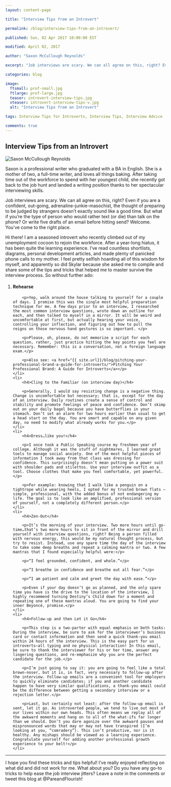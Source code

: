 ```yaml
---
layout: content-page

title: "Interview Tips from an Introvert"

permalink: /blog/interview-tips-from-an-introvert/

published: Sun, 02 Apr 2017 10:00:00 EST

modified: April 02, 2017

author: "Saxon McCullough Reynolds"

excerpt: "Job interviews are scary. We can all agree on this, right? Even if you are a confident, out-going, adrenaline-junkie-masochist, the thought of preparing to be judged by strangers doesn’t exactly sound like a good time. But what if you’re the type of person who would rather text (or die) than talk on the phone? Or write five drafts of an email before hitting send? Welcome. You’ve come to the right place."

categories: blog

image:
  ftsmall: prof-small.jpg
  ftlarge: prof-large.jpg
  teaser: introvert-interview-tips.jpg
  vteaser: introvert-interview-tips-v.jpg
  alt: "Interview Tips from an Introvert"

tags: Interview Tips for Introverts, Interview Tips, Interview Advice

comments: true
---
```


## Interview Tips from an Introvert

<div class="row">
  <div class="col-md-6 col-sm-7">
    <img src="{{site.url}}/images/posts/introvert-interview-tips/saxon.jpeg" class="img-responsive img-fluid" alt="Saxon McCullough Reynolds" title="Saxon McCullough Reynolds" data-pin-nopin="true">
  </div>
  <div class="col-md-6 col-sm-5">
    <p>Saxon is a professional writer who graduated with a BA in English. She is a mother of two, a full-time writer, and loves all things baking. After taking time out of the workforce to spend with her youngest child, she recently got back to the job hunt and landed a writing position thanks to her spectacular interviewing skills.</p>
  </div>
</div> 

Job interviews are scary. We can all agree on this, right? Even if you are a confident, out-going, adrenaline-junkie-masochist, the thought of preparing to be judged by strangers doesn’t exactly sound like a good time. But what if you’re the type of person who would rather text (or die) than talk on the phone? Or write five drafts of an email before hitting send? Welcome. You’ve come to the right place. 

Hi there! I am a seasoned introvert who recently climbed out of my unemployment cocoon to rejoin the workforce. After a year-long hiatus, it has been quite the learning experience. I’ve read countless shortlists, diagrams, personal development articles, and made plenty of panicked phone calls to my mother. I feel pretty selfish hoarding all of this wisdom for myself, and apparently so did Skylar because she asked me to compile and share some of the tips and tricks that helped me to master survive the interview process. So without further ado:

<ol>
	<li>
		<h4>Rehearse</h4>

		<p>Yep, walk around the house talking to yourself for a couple of days. I promise this was the single most helpful preparation technique for me. A few days prior to an interview, I researched the most common interview questions, wrote down an outline for each, and then talked to myself in a mirror. It will be weird and uncomfortable at first, but actually hearing your voice, controlling your inflection, and figuring out how to pull the reigns on those nervous hand gestures is so important. </p>

		<p>Please, oh, please, do not memorize a script for each question, rather, just practice hitting the key points you feel are necessary. Remember: this is a conversation, not a foreign language exam.</p>

		<p>Also see: <a href="{{ site.url}}/blog/pitching-your-professional-brand-a-guide-for-introverts/">Pitching Your Professional Brand: A Guide for Introverts</a></p>
	</li>
	<li>
		<h4>Cling to the Familiar (on interview day)</h4>

		<p>Generally, I would say resisting change is a negative thing. Change is uncomfortable but necessary; that is, except for the day of an interview. Daily routines create a sense of control and stability and promote feelings of peace and confidence. Don’t skimp out on your daily bagel because you have butterflies in your stomach. Don’t set an alarm for two hours earlier than usual to get a head start on the day. You are smart and capable on any given day, no need to modify what already works for you.</p>
	</li>
	<li>
		<h4>Dress…like you!</h4>

		<p>I once took a Public Speaking course my freshmen year of college. Although it was the stuff of nightmares, I learned great tools to manage social anxiety. One of the most helpful pieces of information I took away from that class was dressing for confidence. This surprisingly doesn’t mean putting on a power suit with shoulder pads and stilettos. Use your interview outfit as a tool. Choose clothes that make you feel comfortable, yet powerful.</p>

		<p>For example: knowing that I walk like a penguin on a tightrope while wearing heels, I opted for my trusted brown flats –simple, professional, with the added bonus of not endangering my life. The goal is to look like an amplified, professional version of yourself, not a completely different person.</p>
	</li>
	<li>
		<h4>Zen-Out</h4>

		<p>It’s the morning of your interview. Two more hours until go-time…that’s two more hours to sit in front of the mirror and drill yourself with interview questions, right? Being a person filled with nervous energy, this would be my natural thought process, but try to resist. Instead, use any spare time the day of the interview to take some deep breaths and repeat a calming mantra or two. A few mantras that I found especially helpful were:</p>

		<p>“I feel grounded, confident, and whole.”</p>

		<p>“I breathe in confidence and breathe out all fear.”</p>

		<p>“I am patient and calm and greet the day with ease.”</p>

		<p>Even if your day doesn’t go as planned, and the only spare time you have is the drive to the location of the interview, I highly recommend turning Destiny’s Child down for a moment and repeating one of these mantras aloud. You are going to find your inner Beyoncé, promise.</p>
	</li>
	<li>
		<h4>Follow-up and then Let it Go</h4>

		<p>This step is a two-parter with equal emphasis on both tasks: During the interview, be sure to ask for the interviewer’s business card or contact information and then send a quick thank-you email within 24 hours of the interview. This is the easy part for us introverts—all typing and no physical interaction! In this email, be sure to thank the interviewer for his or her time, answer any lingering questions, and re-emphasize why you are the perfect candidate for the job.</p>

		<p>I’m just going to say it: you are going to feel like a total brown-noser, but it is, in fact, very necessary to follow-up after the interview. Follow-up emails are a convenient tool for employers to quickly eliminate candidates; if you and another candidate happen to have very similar qualifications, a thank-you email could be the difference between getting a secondary interview or a rejection letter.</p>

		<p>Last, but certainly not least: after the follow-up email is sent, let it go. As introverted people, we tend to live out most of our lives within our own heads. This often means we replay all of the awkward moments and hang on to all of the what-ifs far longer than we should. Don’t you dare agonize over the awkward pauses and mispronounced words that may or may not have transpired (I’m looking at you, “comradery”). This isn’t productive, nor is it healthy. Any mishaps should be viewed as a learning experience. Congratulate yourself for adding another professional growth experience to your belt!</p>
	</li>
</ol>

<hr class="secondary">

I hope you find these tricks and tips helpful! I’ve really enjoyed reflecting on what did and did not work for me. What about you? Do you have any go-to tricks to help ease the job interview jitters? Leave a note in the comments or tweet this blog at @PareandFlourish! 